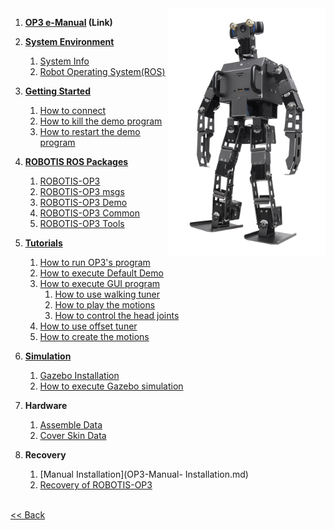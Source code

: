 <img src="https://github.com/ROBOTIS-GIT/ROBOTIS-Documents/blob/master/wiki-images/ROBOTIS-OP3/default_op3.jpg" align="right" width="50%" />  

1. **[OP3 e-Manual](http://support.robotis.com/en/techsupport_eng.htm#product/op3_main.htm) (Link)**

2. **[System Environment](OP3-System-Environment.md)**  
    1. [System Info](OP3-System-Info.md)
    2. [Robot Operating System(ROS) ](OP3-Robot-Operating-System,md)


3. **[Getting Started](OP3-Getting-Started.md)**  
    1. [How to connect](OP3-How-to-connect.md)  
    2. [How to kill the demo program](OP3-How-to-kill-the-demo-program.md)
    3. [How to restart the demo program](OP3-How-to-restart-the-demo-program.md)


4. **[ROBOTIS ROS Packages](OP3-ROBOTIS-ROS-Packages.md)**  
    1. [ROBOTIS-OP3](ROBOTIS-OP3.md)  
    2. [ROBOTIS-OP3 msgs](ROBOTIS-OP3_msgs.md)   
    4. [ROBOTIS-OP3 Demo](ROBOTIS-OP3_Demo.md)  
    5. [ROBOTIS-OP3 Common](ROBOTIS-OP3_Common.md)  
    6. [ROBOTIS-OP3 Tools](ROBOTIS-OP3_Tools.md)   


5. **[Tutorials](OP3-Tutorials.md)**
    1. [How to run OP3's program](OP3-How-to-run-OP3's-program.md)
    2. [How to execute Default Demo](OP3-How-to-execute-Default-Demo.md)
    3. [How to execute GUI program](OP3-How-to-execute-GUI-program.md)
       1. [How to use walking tuner](OP3-How-to-use-walking-tuner.md)
       2. [How to play the motions](OP3-How-to-play-the-motions.md)
       2. [How to control the head joints](OP3-How-to-control-the-head-joints.md)
    4. [How to use offset tuner](OP3-How-to-use-offset-tuner.md)
    5. [How to create the motions](op3_action_editor.md)


6. **[Simulation](OP3-Simulation.md)**
    1. [Gazebo Installation](OP3-Gazebo-installation.md)
    2. [How to execute Gazebo simulation](OP3-How-to-execute-Gazebo-simulation.md)


7. **Hardware**
    1. [Assemble Data](OP3-Assemble-Data.md)
    2. [Cover Skin Data](OP3-Cover-Skin-Data.md)


8. **Recovery**
    1. [Manual Installation](OP3-Manual-  Installation.md)
    2. [Recovery of ROBOTIS-OP3](OP3-Recovery-of-ROBOTIS-op3.md)

<br>[&lt;&lt; Back](Home.md)
